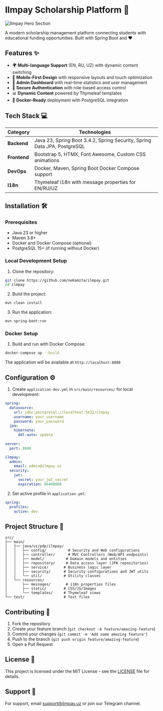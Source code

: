 # Ilmpay Scholarship Platform 🚀

![Ilmpay Hero Section](src/main/resources/static/images/hero-screenshot.png)

A modern scholarship management platform connecting students with educational funding opportunities. Built with Spring Boot and ❤️

## Features ✨
- 🌍 **Multi-language Support** (EN, RU, UZ) with dynamic content switching
- 📱 **Mobile-First Design** with responsive layouts and touch optimization
- 👑 **Admin Dashboard** with real-time statistics and user management
- 🔐 **Secure Authentication** with role-based access control
- 📊 **Dynamic Content** powered by Thymeleaf templates
- 🐳 **Docker-Ready** deployment with PostgreSQL integration

## Tech Stack 💻
| Category       | Technologies                                                                 |
|----------------|-----------------------------------------------------------------------------|
| **Backend**    | Java 23, Spring Boot 3.4.2, Spring Security, Spring Data JPA, PostgreSQL    |
| **Frontend**   | Bootstrap 5, HTMX, Font Awesome, Custom CSS animations                      |
| **DevOps**     | Docker, Maven, Spring Boot Docker Compose support                          |
| **I18n**       | Thymeleaf i18n with message properties for EN/RU/UZ                         |

## Installation 🛠️

### Prerequisites
- Java 23 or higher
- Maven 3.8+
- Docker and Docker Compose (optional)
- PostgreSQL 15+ (if running without Docker)

### Local Development Setup
1. Clone the repository:
```bash
git clone https://github.com/neKamita/ilmpay.git
cd ilmpay
```

2. Build the project:
```bash
mvn clean install
```

3. Run the application:
```bash
mvn spring-boot:run
```

### Docker Setup
1. Build and run with Docker Compose:
```bash
docker-compose up --build
```

The application will be available at `http://localhost:8080`

## Configuration ⚙️
1. Create `application-dev.yml` in `src/main/resources/` for local development:
```yaml
spring:
  datasource:
    url: jdbc:postgresql://localhost:5432/ilmpay
    username: your_username
    password: your_password
  jpa:
    hibernate:
      ddl-auto: update
    
server:
  port: 8080

ilmpay:
  admin:
    email: admin@ilmpay.uz
  security:
    jwt:
      secret: your_jwt_secret
      expiration: 86400000
```

2. Set active profile in `application.yml`:
```yaml
spring:
  profiles:
    active: dev
```

## Project Structure 📁
```
src/
├── main/
│   ├── java/uz/pdp/ilmpay/
│   │   ├── config/          # Security and Web configurations
│   │   ├── controller/      # MVC Controllers (Web/API endpoints)
│   │   ├── model/          # Domain models and entities
│   │   ├── repository/     # Data access layer (JPA repositories)
│   │   ├── service/       # Business logic layer
│   │   ├── security/      # Security configurations and JWT utils
│   │   └── util/          # Utility classes
│   └── resources/
│       ├── messages/       # i18n properties files
│       ├── static/        # CSS/JS/Images
│       └── templates/     # Thymeleaf views
└── test/                  # Test files
```

## Contributing 🤝
1. Fork the repository
2. Create your feature branch (`git checkout -b feature/amazing-feature`)
3. Commit your changes (`git commit -m 'Add some amazing feature'`)
4. Push to the branch (`git push origin feature/amazing-feature`)
5. Open a Pull Request

## License 📝
This project is licensed under the MIT License - see the [LICENSE](LICENSE) file for details.

## Support 💬
For support, email support@ilmpay.uz or join our Telegram channel.






